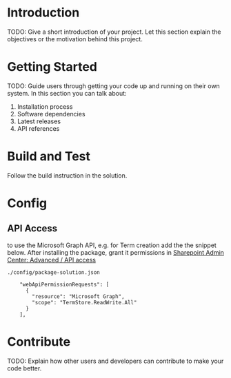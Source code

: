 # Introduction 
TODO: Give a short introduction of your project. Let this section explain the objectives or the motivation behind this project. 

# Getting Started
TODO: Guide users through getting your code up and running on their own system. In this section you can talk about:
1.	Installation process
2.	Software dependencies
3.	Latest releases
4.	API references

# Build and Test
Follow the build instruction in the solution.



# Config 

## API Access
to use the Microsoft Graph API, e.g. for Term creation add the the snippet below.
After installing the package, grant it permissions in [Sharepoint Admin Center: Advanced / API access](https://YOUR-DOMAIN-admin.sharepoint.com/_layouts/15/online/AdminHome.aspx#/webApiPermissionManagement)

`./config/package-solution.json`
```
    "webApiPermissionRequests": [
      {
        "resource": "Microsoft Graph",
        "scope": "TermStore.ReadWrite.All"
      }
    ],
```

# Contribute
TODO: Explain how other users and developers can contribute to make your code better. 

